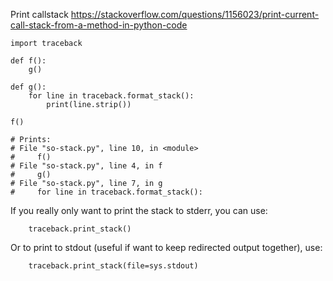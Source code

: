 Print callstack https://stackoverflow.com/questions/1156023/print-current-call-stack-from-a-method-in-python-code
    
    import traceback

    def f():
        g()

    def g():
        for line in traceback.format_stack():
            print(line.strip())

    f()

    # Prints:
    # File "so-stack.py", line 10, in <module>
    #     f()
    # File "so-stack.py", line 4, in f
    #     g()
    # File "so-stack.py", line 7, in g
    #     for line in traceback.format_stack():
If you really only want to print the stack to stderr, you can use:

        traceback.print_stack()
    
Or to print to stdout (useful if want to keep redirected output together), use:

        traceback.print_stack(file=sys.stdout)
